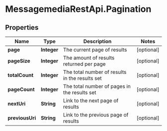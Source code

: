 # MessagemediaRestApi.Pagination

## Properties
Name | Type | Description | Notes
------------ | ------------- | ------------- | -------------
**page** | **Integer** | The current page of results | [optional] 
**pageSize** | **Integer** | The amount of results returned per page | [optional] 
**totalCount** | **Integer** | The total number of results in the results set | [optional] 
**pageCount** | **Integer** | The total number of pages in the results set | [optional] 
**nextUri** | **String** | Link to the next page of results | [optional] 
**previousUri** | **String** | Link to the previous page of results | [optional] 


